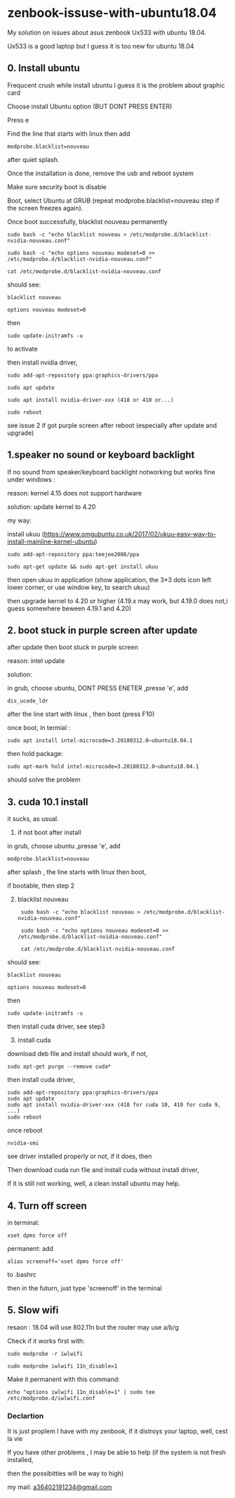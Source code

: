 # zenbook-issuse-with-ubuntu18.04

My solution on issues about asus zenbook Ux533 with ubuntu 18.04.

Ux533 is a good laptop but I guess it is too new for ubuntu 18.04

## 0. Install ubuntu 
Frequcent crush while install ubuntu
I guess it is the problem about graphic card

Choose install Ubuntu option (BUT DONT PRESS ENTER)

Press e

Find the line that starts with linux then add 

    modprobe.blacklist=nouveau

after quiet splash.

Once the installation is done, remove the usb and reboot system

Make sure security boot is disable

Boot, select Ubuntu at GRUB (repeat modprobe.blacklist=nouveau step if the screen freezes again).

Once boot successfully, blacklist nouveau permanently

    sudo bash -c "echo blacklist nouveau > /etc/modprobe.d/blacklist-nvidia-nouveau.conf"

    sudo bash -c "echo options nouveau modeset=0 >> /etc/modprobe.d/blacklist-nvidia-nouveau.conf"

    cat /etc/modprobe.d/blacklist-nvidia-nouveau.conf

should see:

    blacklist nouveau

    options nouveau modeset=0

then 

    sudo update-initramfs -u

to activate

then install nvidia driver, 

    sudo add-apt-repository ppa:graphics-drivers/ppa

    sudo apt update

    sudo apt install nvidia-driver-xxx (418 or 410 or...)

    sudo reboot

see issue 2 if got purple screen after reboot (especially after update and upgrade)

## 1.speaker no sound or keyboard backlight

If no sound from speaker/keyboard backlight notworking but works fine under windows :

reason: kernel 4.15 does not support hardware

solution: update kernel to 4.20

my way:

install ukuu (https://www.omgubuntu.co.uk/2017/02/ukuu-easy-way-to-install-mainline-kernel-ubuntu)

    sudo add-apt-repository ppa:teejee2008/ppa

    sudo apt-get update && sudo apt-get install ukuu
  
then open ukuu in application (show application, the 3*3 dots icon left lower corner, or use window key, to search ukuu)

then upgrade kernel to 4.20 or higher (4.19.x may work, but 4.19.0 does not,i guess somewhere beween 4.19.1 and 4.20) 


## 2. boot stuck in purple screen after update

after update then boot stuck in purple screen

reason: intel update

solution: 

in grub, choose ubuntu, DONT PRESS ENETER ,presse 'e', add   

    dis_ucode_ldr  
    
after the line start with linux , then boot (press F10)

once boot, in termial : 

    sudo apt install intel-microcode=3.20180312.0~ubuntu18.04.1 

then hold package:  

    sudo apt-mark hold intel-microcode=3.20180312.0~ubuntu18.04.1

should solve the problem

## 3. cuda 10.1 install 

it sucks, as usual.

1. if not boot after install 

in grub, choose ubuntu ,presse 'e', add  

    modprobe.blacklist=nouveau  
    
after splash , the line starts with linux then boot,

if bootable, then step 2

2. blacklist nouveau

        sudo bash -c "echo blacklist nouveau > /etc/modprobe.d/blacklist-nvidia-nouveau.conf"

        sudo bash -c "echo options nouveau modeset=0 >> /etc/modprobe.d/blacklist-nvidia-nouveau.conf"

        cat /etc/modprobe.d/blacklist-nvidia-nouveau.conf

should see:

    blacklist nouveau

    options nouveau modeset=0

then 

    sudo update-initramfs -u

then install cuda driver, see step3

3. install cuda 



download deb file and install should work, if not, 

    sudo apt-get purge --remove cuda*

then install cuda driver, 

    sudo add-apt-repository ppa:graphics-drivers/ppa
    sudo apt update
    sudo apt install nvidia-driver-xxx (418 for cuda 10, 410 for cuda 9, ...)
    sudo reboot

once reboot

    nvidia-smi
    
see driver installed properly or not, if it does, then

Then download cuda run file and install cuda without install driver,

If it is still not working, well, a clean install ubuntu may help.

## 4. Turn off screen 

in terminal: 

    xset dpms force off

permanent: add

    alias screenoff='xset dpms force off' 
    
to .bashrc

then in the futurn, just type 'screenoff' in the terminal 

## 5. Slow wifi
resaon : 18.04 will use 802.11n but the router may use a/b/g

Check if it works first with:

    sudo modprobe -r iwlwifi

    sudo modprobe iwlwifi 11n_disable=1

Make it permanent with this command:

    echo "options iwlwifi 11n_disable=1" | sudo tee /etc/modprobe.d/iwlwifi.conf

### Declartion

It is just proplem I have with my zenbook, if it distroys your laptop, well, cest la vie

If you have other problems , I may be able to help (if the system is not fresh installed, 

then the possibitties will be way to high)

my mail: a36402191234@gmail.com



